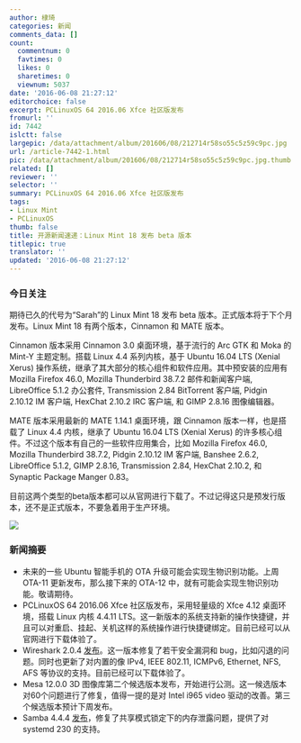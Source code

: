 ```yaml
---
author: 棣琦
categories: 新闻
comments_data: []
count:
  commentnum: 0
  favtimes: 0
  likes: 0
  sharetimes: 0
  viewnum: 5037
date: '2016-06-08 21:27:12'
editorchoice: false
excerpt: PCLinuxOS 64 2016.06 Xfce 社区版发布
fromurl: ''
id: 7442
islctt: false
largepic: /data/attachment/album/201606/08/212714r58so55c5z59c9pc.jpg
url: /article-7442-1.html
pic: /data/attachment/album/201606/08/212714r58so55c5z59c9pc.jpg.thumb.jpg
related: []
reviewer: ''
selector: ''
summary: PCLinuxOS 64 2016.06 Xfce 社区版发布
tags:
- Linux Mint
- PCLinuxOS
thumb: false
title: 开源新闻速递：Linux Mint 18 发布 beta 版本
titlepic: true
translator: ''
updated: '2016-06-08 21:27:12'
---
```


### 今日关注


期待已久的代号为“Sarah”的 Linux Mint 18 发布 beta 版本。正式版本将于下个月发布。Linux Mint 18 有两个版本，Cinnamon 和 MATE 版本。


Cinnamon 版本采用 Cinnamon 3.0 桌面环境，基于流行的 Arc GTK 和 Moka 的 Mint-Y 主题定制。搭载 Linux 4.4 系列内核，基于 Ubuntu 16.04 LTS (Xenial Xerus) 操作系统，继承了其大部分的核心组件和软件应用。其中预安装的应用有 Mozilla Firefox 46.0, Mozilla Thunderbird 38.7.2 邮件和新闻客户端, LibreOffice 5.1.2 办公套件, Transmission 2.84 BitTorrent 客户端, Pidgin 2.10.12 IM 客户端, HexChat 2.10.2 IRC 客户端, 和 GIMP 2.8.16 图像编辑器。


MATE 版本采用最新的 MATE 1.14.1 桌面环境，跟 Cinnamon 版本一样，也是搭载了 Linux 4.4 内核，继承了 Ubuntu 16.04 LTS (Xenial Xerus) 的许多核心组件。不过这个版本有自己的一些软件应用集合，比如 Mozilla Firefox 46.0, Mozilla Thunderbird 38.7.2, Pidgin 2.10.12 IM 客户端, Banshee 2.6.2, LibreOffice 5.1.2, GIMP 2.8.16, Transmission 2.84, HexChat 2.10.2, 和 Synaptic Package Manger 0.83。


目前这两个类型的beta版本都可以从官网进行下载了。不过记得这只是预发行版本，还不是正式版本，不要急着用于生产环境。


![](/data/attachment/album/201606/08/212714r58so55c5z59c9pc.jpg)


### 新闻摘要


* 未来的一些 Ubuntu 智能手机的 OTA 升级可能会实现生物识别功能。上周 OTA-11 更新发布，那么接下来的 OTA-12 中，就有可能会实现生物识别功能。敬请期待。
* PCLinuxOS 64 2016.06 Xfce 社区版发布，采用轻量级的 Xfce 4.12 桌面环境，搭载 Linux 内核 4.4.11 LTS。这一新版本的系统支持新的操作快捷键，并且可以对重启、挂起、关机这样的系统操作进行快捷键绑定。目前已经可以从官网进行下载体验了。
* Wireshark 2.0.4 [发布](https://www.wireshark.org/docs/relnotes/wireshark-2.0.4.html)。这一版本修复了若干安全漏洞和 bug，比如闪退的问题。同时也更新了对内置的像 IPv4, IEEE 802.11, ICMPv6, Ethernet, NFS, AFS 等协议的支持。目前已经可以下载体验了。
* Mesa 12.0.0 3D 图像库第二个候选版本发布，开始进行公测。这一候选版本对60个问题进行了修复，值得一提的是对 Intel i965 video 驱动的改善。第三个候选版本预计下周发布。
* Samba 4.4.4 [发布](https://www.samba.org/samba/history/samba-4.4.4.html)，修复了共享模式锁定下的内存泄露问题，提供了对 systemd 230 的支持。